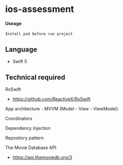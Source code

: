 # ios-assessment

#### Useage
```
Install pod before run project
```

## Language
- Swift 5

## Technical required
RxSwift
- https://github.com/ReactiveX/RxSwift

App architecture - MVVM  (Model - View - ViewModel)

Coordinators

Dependency Injection

Repository pattern

The Movie Database API
- https://api.themoviedb.org/3
